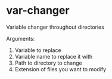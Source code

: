 # var-changer
Variable changer throughout directories

Arguments:
1. Variable to replace
2. Variable name to replace it with
3. Path to directory to change
4. Extension of files you want to modify
